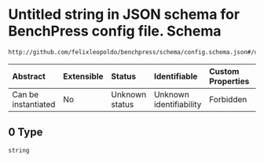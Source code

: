 # Untitled string in JSON schema for BenchPress config file. Schema

```txt
http://github.com/felixleopoldo/benchpress/schema/config.schema.json#/definitions/data_setup_dict/properties/graph_id/anyOf/0
```



| Abstract            | Extensible | Status         | Identifiable            | Custom Properties | Additional Properties | Access Restrictions | Defined In                                                                    |
| :------------------ | :--------- | :------------- | :---------------------- | :---------------- | :-------------------- | :------------------ | :---------------------------------------------------------------------------- |
| Can be instantiated | No         | Unknown status | Unknown identifiability | Forbidden         | Allowed               | none                | [config.schema.json*](../../../out/config.schema.json "open original schema") |

## 0 Type

`string`
